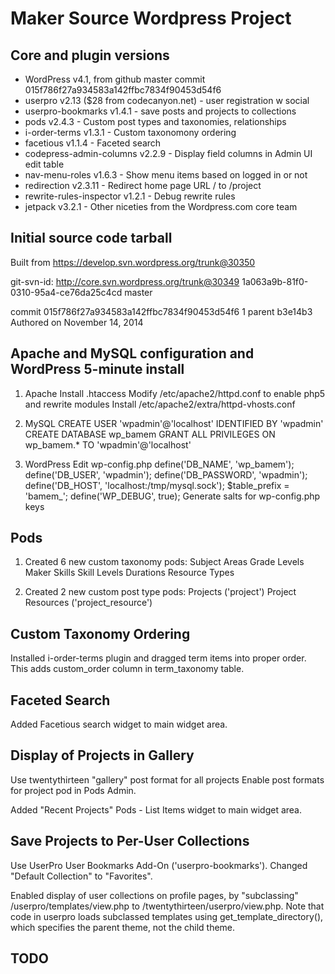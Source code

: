 Maker Source Wordpress Project
==============================

Core and plugin versions
------------------------
 * WordPress v4.1, from github master commit 015f786f27a934583a142ffbc7834f90453d54f6
 * userpro v2.13 ($28 from codecanyon.net) - user registration w social
 * userpro-bookmarks v1.4.1 - save posts and projects to collections
 * pods v2.4.3  - Custom post types and taxonomies, relationships
 * i-order-terms v1.3.1 - Custom taxonomony ordering
 * facetious v1.1.4 - Faceted search
 * codepress-admin-columns v2.2.9 - Display field columns in Admin UI edit table
 * nav-menu-roles v1.6.3 - Show menu items based on logged in or not
 * redirection v2.3.11 - Redirect home page URL / to /project
 * rewrite-rules-inspector v1.2.1 - Debug rewrite rules
 * jetpack v3.2.1 - Other niceties from the Wordpress.com core team

Initial source code tarball
---------------------------
Built from https://develop.svn.wordpress.org/trunk@30350

git-svn-id: http://core.svn.wordpress.org/trunk@30349 1a063a9b-81f0-0310-95a4-ce76da25c4cd
master

commit 015f786f27a934583a142ffbc7834f90453d54f6 1 parent b3e14b3
Authored on November 14, 2014

Apache and MySQL configuration and WordPress 5-minute install
-------------------------------------------------------------
1. Apache 
    Install .htaccess
    Modify /etc/apache2/httpd.conf to enable php5 and rewrite modules
    Install /etc/apache2/extra/httpd-vhosts.conf

2. MySQL
    CREATE USER 'wpadmin'@'localhost' IDENTIFIED BY 'wpadmin'
    CREATE DATABASE wp\_bamem
    GRANT ALL PRIVILEGES ON wp\_bamem.* TO 'wpadmin'@'localhost'

3. WordPress
    Edit wp-config.php
    define('DB_NAME', 'wp\_bamem');
    define('DB_USER', 'wpadmin');
    define('DB_PASSWORD', 'wpadmin');
    define('DB_HOST', 'localhost:/tmp/mysql.sock');
    $table_prefix  = 'bamem\_';
    define('WP_DEBUG', true);
    Generate salts for wp-config.php keys

Pods
----
1. Created 6 new custom taxonomy pods:
    Subject Areas
    Grade Levels
    Maker Skills
    Skill Levels
    Durations
    Resource Types

2. Created 2 new custom post type pods:
    Projects ('project')
    Project Resources ('project\_resource')

Custom Taxonomy Ordering
------------------------
Installed i-order-terms plugin and dragged term items into proper order.  This adds custom\_order column in term\_taxonomy table.

Faceted Search
--------------
Added Facetious search widget to main widget area.

Display of Projects in Gallery
------------------------------
Use twentythirteen "gallery" post format for all projects
Enable post formats for project pod in Pods Admin.

Added "Recent Projects" Pods - List Items widget to main widget area.

Save Projects to Per-User Collections
-------------------------------------
Use UserPro User Bookmarks Add-On ('userpro-bookmarks').  Changed "Default Collection" to "Favorites".

Enabled display of user collections on profile pages, by "subclassing" 
/userpro/templates/view.php to /twentythirteen/userpro/view.php.  Note that code in userpro loads subclassed templates using get\_template\_directory(), which specifies the parent theme, not the child theme.

TODO
----
